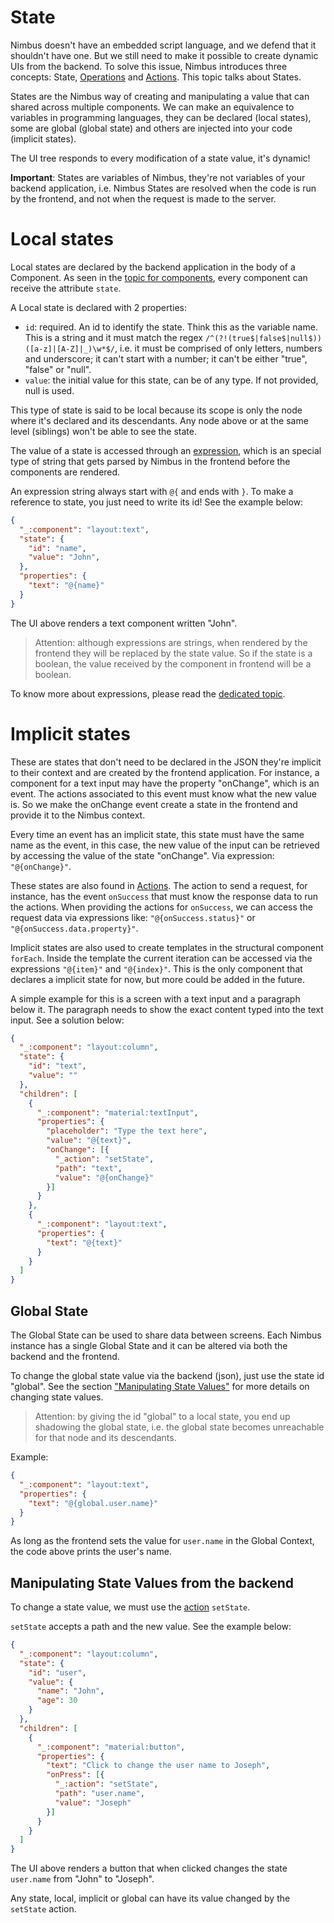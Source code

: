 # State
Nimbus doesn't have an embedded script language, and we defend that it shouldn't have one. But we still need to make it
possible to create dynamic UIs from the backend. To solve this issue, Nimbus introduces three concepts: State,
[Operations](/operation.md) and [Actions](/action.md). This topic talks about States.

States are the Nimbus way of creating and manipulating a value that can shared across multiple components. We can make an
equivalence to variables in programming languages, they can be declared (local states), some are global (global
state) and others are injected into your code (implicit states).

The UI tree responds to every modification of a state value, it's dynamic!

**Important**: States are variables of Nimbus, they're not variables of your backend application, i.e. Nimbus States are resolved
when the code is run by the frontend, and not when the request is made to the server.

# Local states
Local states are declared by the backend application in the body of a Component. As seen in the [topic for components](/component.md), every
component can receive the attribute `state`.

A Local state is declared with 2 properties:
- `id`: required. An id to identify the state. Think this as the variable name. This is a string and it must match the regex
`/^(?!(true$|false$|null$))([a-z]|[A-Z]|_)\w*$/`, i.e. it must be comprised of only letters, numbers and underscore; it can't start with a number;
it can't be either "true", "false" or "null".
- `value`: the initial value for this state, can be of any type. If not provided, null is used.

This type of state is said to be local because its scope is only the node where it's declared and its descendants. Any node above or at the same
level (siblings) won't be able to see the state.

The value of a state is accessed through an [expression](/expression.md), which is an special type of string that gets parsed by Nimbus in the
frontend before the components are rendered.

An expression string always start with `@{` and ends with `}`. To make a reference to state, you just need to write its id! See the example below:

```json
{
  "_:component": "layout:text",
  "state": {
    "id": "name",
    "value": "John",
  },
  "properties": {
    "text": "@{name}"
  }
}
```

The UI above renders a text component written "John".

> Attention: although expressions are strings, when rendered by the frontend they will be replaced by the state value. So if the state is a boolean,
the value received by the component in frontend will be a boolean.

To know more about expressions, please read the [dedicated topic](/expression.md).

# Implicit states
These are states that don't need to be declared in the JSON they're implicit to their context and are created by the frontend application. For
instance, a component for a text input may have the property "onChange", which is an event. The actions associated to this event must know what the
new value is. So we make the onChange event create a state in the frontend and provide it to the Nimbus context.

Every time an event has an implicit state, this state must have the same name as the event, in this case, the new value of the input can be retrieved
by accessing the value of the state "onChange". Via expression: `"@{onChange}"`.

These states are also found in [Actions](/action.md). The action to send a request, for instance, has the event `onSuccess` that must know the
response data to run the actions. When providing the actions for `onSuccess`, we can access the request data via expressions like:
`"@{onSuccess.status}"` or `"@{onSuccess.data.property}"`.

Implicit states are also used to create templates in the structural component `forEach`. Inside the template the current iteration can be accessed
via the expressions `"@{item}"` and `"@{index}"`. This is the only component that declares a implicit state for now, but more could be added in the
future.

A simple example for this is a screen with a text input and a paragraph below it. The paragraph needs to show the exact content typed into the text
input. See a solution below:
```json
{
  "_:component": "layout:column",
  "state": {
    "id": "text",
    "value": ""
  },
  "children": [
    {
      "_:component": "material:textInput",
      "properties": {
        "placeholder": "Type the text here",
        "value": "@{text}",
        "onChange": [{
          "_action": "setState",
          "path": "text",
          "value": "@{onChange}"
        }]
      }
    },
    {
      "_:component": "layout:text",
      "properties": {
        "text": "@{text}"
      }
    }
  ]
}
```

## Global State
The Global State can be used to share data between screens. Each Nimbus instance has a single Global State and it can be altered via both the backend
and the frontend.

To change the global state value via the backend (json), just use the state id "global". See the section
["Manipulating State Values"](#Manipulating-State-Values) for more details on changing state values.

> Attention: by giving the id "global" to a local state, you end up shadowing the global state, i.e. the global state becomes unreachable for that
node and its descendants.

Example:
```json
{
  "_:component": "layout:text",
  "properties": {
    "text": "@{global.user.name}"
  }
}
```

As long as the frontend sets the value for `user.name` in the Global Context, the code above prints the user's name.

## Manipulating State Values from the backend
To change a state value, we must use the [action](/action.md) `setState`.

`setState` accepts a path and the new value. See the example below:

```json
{
  "_:component": "layout:column",
  "state": {
    "id": "user",
    "value": {
      "name": "John",
      "age": 30
    }
  },
  "children": [
    {
      "_:component": "material:button",
      "properties": {
        "text": "Click to change the user name to Joseph",
        "onPress": [{
          "_:action": "setState",
          "path": "user.name",
          "value": "Joseph"
        }]
      }
    }
  ] 
}
```

The UI above renders a button that when clicked changes the state `user.name` from "John" to "Joseph".

Any state, local, implicit or global can have its value changed by the `setState` action.
